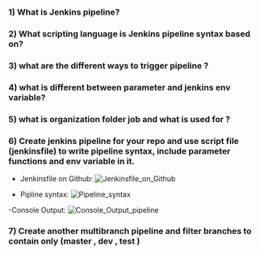 ### 1) What is Jenkins pipeline?

### 2) What scripting language is Jenkins pipeline syntax based on?

### 3) what are the different ways to trigger pipeline  ? 

 
### 4) what is different between parameter and jenkins env variable?


### 5) what is organization folder job and what is used for ?


### 6) Create jenkins pipeline for your repo and use script file (jenkinsfile) to write pipeline syntax, include parameter functions and env variable in it. 
- Jenkinsfile on Github:
![Jenkinsfile_on_Github](https://github.com/abd0Samy/Sprints_Tasks/assets/26736512/9ff3e5b0-c55a-43eb-a3bf-f076eae91b88)

- Pipline syntax:
![Pipeline_syntax](https://github.com/abd0Samy/Sprints_Tasks/assets/26736512/d37488dd-5109-43b2-9dca-55abd7fbf043)

-Console Output:
![Console_Output_pipeline](https://github.com/abd0Samy/Sprints_Tasks/assets/26736512/edf0c650-3112-4a73-a8d7-5254dfff6864)

### 7) Create another multibranch pipeline and filter branches to contain only (master , dev , test )
